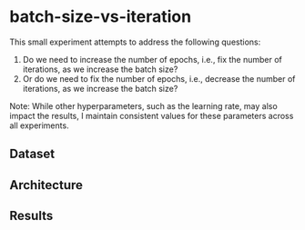# batch-size-vs-iteration
This small experiment attempts to address the following questions:

1) Do we need to increase the number of epochs, i.e., fix the number of iterations, as we increase the batch size?
2) Or do we need to fix the number of epochs, i.e., decrease the number of iterations, as we increase the batch size?

Note: While other hyperparameters, such as the learning rate, may also impact the results, I maintain consistent values for these parameters across all experiments.

## Dataset

## Architecture

## Results
